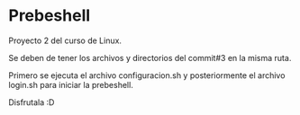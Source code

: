 # Prebeshell
Proyecto 2 del curso de Linux.

Se deben de tener los archivos y directorios del commit#3 en la misma ruta.

Primero se ejecuta el archivo configuracion.sh y posteriormente el archivo login.sh para iniciar la prebeshell.

Disfrutala :D
